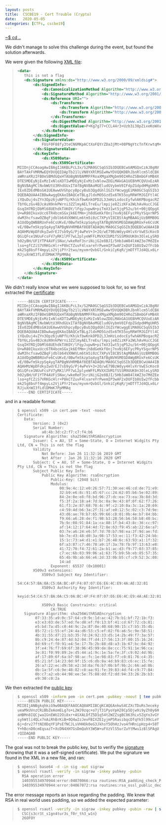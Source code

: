 ```yaml
---
layout: posts
title:  CSCBE19 - Cert Trouble (Crypto)
date:   2020-05-05
categories: [CTFs, cscbe19]
---
```


[~$ cd ..](/ctfs/cscbe19/2020/05/05/index.html)

We didn't manage to solve this challenge during the event, but found the solution afterwards.

We were given the following [XML file](/assets/res/CTFs/cscbe19/cert_trouble/cert_trouble.xml):

> ```xml
><data>
>    this is not a flag
>    <ds:Signature xmlns:ds="http://www.w3.org/2000/09/xmldsig#">
>        <ds:SignedInfo>
>            <ds:CanonicalizationMethod Algorithm="http://www.w3.org/2006/12/xml-c14n11"/>
>            <ds:SignatureMethod Algorithm="http://www.w3.org/2001/04/xmldsig-more#rsa-sha256"/>
>            <ds:Reference URI="">
>                <ds:Transforms>
>                    <ds:Transform Algorithm="http://www.w3.org/2000/09/xmldsig#enveloped-signature"/>
>                    <ds:Transform Algorithm="http://www.w3.org/2006/12/xml-c14n11"/>
>                </ds:Transforms>
>                <ds:DigestMethod Algorithm="http://www.w3.org/2001/04/xmlenc#sha256"/>
>                <ds:DigestValue>P+Kg7g77+CCL44r3+Uzb3i38pZixeKoWXvbPawyAp+Q=</ds:DigestValue>
>            </ds:Reference>
>        </ds:SignedInfo>
>        <ds:SignatureValue>
>            FUsF0F88fy3teCN6MKpACtXoFQYrZDa3jMt+08PNgYtcTnfKrwtqM+jS6Una3nXxuIEyWCL+iWFlUsDq7UCcICEXDjGsCo94Lvrgiu6JBFtDSrEZNbhgqlRPDOlVqQdKp54PuVzgGBOR1ySKNW2l6T8elkUtWwIr1shNobnLnXXyhSpVZQyfyRKzoB5Q4cz9MdHe0O0zs/9NKFEOdbVmEawdtLPPzD5TeUGzd3lyxhwBjI24WgG3eIz5rZuTpFRTiH51dSLuMOW9WWf0FrHTFAyQ57XrwXhpIZuP+X9vIechOqxj4ZW6loRvtr1pXulLtUsPBTCeRMb+WbpjuJinhw==
>        </ds:SignatureValue>
>        <ds:KeyInfo>
>            <ds:X509Data>
>                <ds:X509Certificate>
>MIIDnjCCAoagAwIBAgIJAKBLPcL3x/S2MA0GCSqGSIb3DQEBCwUAMGQxCzAJBgNV
>BAYTAkFVMRMwEQYDVQQIDApTb21lLVN0YXRlMSEwHwYDVQQKDBhJbnRlcm5ldCBX
>aWRnaXRzIFB0eSBMdGQxHTAbBgNVBAMMFFRoaXMgaXMgbm90IHRoZSBmbGFnMB4X
>DTE5MDEyNjExMzIxNloXDTIwMDEyNjExMzIxNlowZDELMAkGA1UEBhMCQVUxEzAR
>BgNVBAgMClNvbWUtU3RhdGUxITAfBgNVBAoMGEludGVybmV0IFdpZGdpdHMgUHR5
>IEx0ZDEdMBsGA1UEAwwUVGhpcyBpcyBub3QgdGhlIGZsYWcwggEiMA0GCSqGSIb3
>DQEBAQUAA4IBDwAwggEKAoIBAQCeTBLgJldxMO5Gzd5x6TK55oyRRWfMJGIFtl4C
>iYQuDuj4vZYn3Opz6juNPfU/KhikfbwKnkOPD2L3JmHzLodocEyfwhAKPBogacRZ
>TbY6LzGv4BJcAsN9nkPWrni3ZZlmyAELTreEu/lmpije8ZizKFa2WLhAvHucCJGE
>GsqIH7RDjDbMl68UEhdkTXKOY/lFqyJupwN+piTmX31wt5jqP52u/bt+00jQOpgX
>U+wR80IkuxUcc6TR4bcmSGxjk6EfMm+jh8dGeKkfOnj7nxNj6EFycPRyYSqxrNP5
>dwM3hcfsawOZBqFjdblb64VXNWVLm6tm5i0zC7XPyVI8CBStAgMBAAGjUzBRMB0G
>A1UdDgQWBBRUxFe6CsUKvE/0Bwfm5kzpSq4ygTAfBgNVHSMEGDAWgBRUxFe6CsUK
>vE/0Bwfm5kzpSq4ygTAPBgNVHRMBAf8EBTADAQH/MA0GCSqGSIb3DQEBCwUAA4IB
>AQAHMzWpDFdkyZwdrEJ7sb9yG/Pj4wPeV+3+2O/wE79BzWdyy4HlvXrVwEScKocO
>QGiQFce1NUuFcsFV7yRK1lPF7wL2plyeWFFLMVXXIbM1fSSSM9UUK0n3OleLySRO
>h02yBH/UF1YTP4AVFiSNac/wkeReF3sriNijG2e8BJI/5Hb3aW84lkWZ3o7MdZEe
>lso+gfCZiS7VRKGcHlr+P8kCTZuvF4lvareYrPwemIP3wAF2xDUFIb8UIw2fFcbb
>mk25g8bsFf4mpyLs2VjiPYr2twu/myxmrQvbGl/GnkiCyKqR/jmDTfTJd4QLx6Lr
>RJjuXnWI3fLdlDMmK7PpMMAq
>                </ds:X509Certificate>
>            </ds:X509Data>
>        </ds:KeyInfo>
>    </ds:Signature>
></data>
> ```

We didn't really know what we were supposed to look for, so we first extracted the [certificate](/assets/res/CTFs/cscbe19/cert_trouble/cert.pem):

> ```
>-----BEGIN CERTIFICATE-----
>MIIDnjCCAoagAwIBAgIJAKBLPcL3x/S2MA0GCSqGSIb3DQEBCwUAMGQxCzAJBgNV
>BAYTAkFVMRMwEQYDVQQIDApTb21lLVN0YXRlMSEwHwYDVQQKDBhJbnRlcm5ldCBX
>aWRnaXRzIFB0eSBMdGQxHTAbBgNVBAMMFFRoaXMgaXMgbm90IHRoZSBmbGFnMB4X
>DTE5MDEyNjExMzIxNloXDTIwMDEyNjExMzIxNlowZDELMAkGA1UEBhMCQVUxEzAR
>BgNVBAgMClNvbWUtU3RhdGUxITAfBgNVBAoMGEludGVybmV0IFdpZGdpdHMgUHR5
>IEx0ZDEdMBsGA1UEAwwUVGhpcyBpcyBub3QgdGhlIGZsYWcwggEiMA0GCSqGSIb3
>DQEBAQUAA4IBDwAwggEKAoIBAQCeTBLgJldxMO5Gzd5x6TK55oyRRWfMJGIFtl4C
>iYQuDuj4vZYn3Opz6juNPfU/KhikfbwKnkOPD2L3JmHzLodocEyfwhAKPBogacRZ
>TbY6LzGv4BJcAsN9nkPWrni3ZZlmyAELTreEu/lmpije8ZizKFa2WLhAvHucCJGE
>GsqIH7RDjDbMl68UEhdkTXKOY/lFqyJupwN+piTmX31wt5jqP52u/bt+00jQOpgX
>U+wR80IkuxUcc6TR4bcmSGxjk6EfMm+jh8dGeKkfOnj7nxNj6EFycPRyYSqxrNP5
>dwM3hcfsawOZBqFjdblb64VXNWVLm6tm5i0zC7XPyVI8CBStAgMBAAGjUzBRMB0G
>A1UdDgQWBBRUxFe6CsUKvE/0Bwfm5kzpSq4ygTAfBgNVHSMEGDAWgBRUxFe6CsUK
>vE/0Bwfm5kzpSq4ygTAPBgNVHRMBAf8EBTADAQH/MA0GCSqGSIb3DQEBCwUAA4IB
>AQAHMzWpDFdkyZwdrEJ7sb9yG/Pj4wPeV+3+2O/wE79BzWdyy4HlvXrVwEScKocO
>QGiQFce1NUuFcsFV7yRK1lPF7wL2plyeWFFLMVXXIbM1fSSSM9UUK0n3OleLySRO
>h02yBH/UF1YTP4AVFiSNac/wkeReF3sriNijG2e8BJI/5Hb3aW84lkWZ3o7MdZEe
>lso+gfCZiS7VRKGcHlr+P8kCTZuvF4lvareYrPwemIP3wAF2xDUFIb8UIw2fFcbb
>mk25g8bsFf4mpyLs2VjiPYr2twu/myxmrQvbGl/GnkiCyKqR/jmDTfTJd4QLx6Lr
>RJjuXnWI3fLdlDMmK7PpMMAq
>-----END CERTIFICATE-----
> ```

and in a readable format:

> ```
>$ openssl x509 -in cert.pem -text -noout
>Certificate:
>    Data:
>        Version: 3 (0x2)
>        Serial Number:
>            a0:4b:3d:c2:f7:c7:f4:b6
>    Signature Algorithm: sha256WithRSAEncryption
>        Issuer: C = AU, ST = Some-State, O = Internet Widgits Pty Ltd, CN = This is not the flag
>        Validity
>            Not Before: Jan 26 11:32:16 2019 GMT
>            Not After : Jan 26 11:32:16 2020 GMT
>        Subject: C = AU, ST = Some-State, O = Internet Widgits Pty Ltd, CN = This is not the flag
>        Subject Public Key Info:
>            Public Key Algorithm: rsaEncryption
>                Public-Key: (2048 bit)
>                Modulus:
>                    00:9e:4c:12:e0:26:57:71:30:ee:46:cd:de:71:e9:
>                    32:b9:e6:8c:91:45:67:cc:24:62:05:b6:5e:02:89:
>                    84:2e:0e:e8:f8:bd:96:27:dc:ea:73:ea:3b:8d:3d:
>                    f5:3f:2a:18:a4:7d:bc:0a:9e:43:8f:0f:62:f7:26:
>                    61:f3:2e:87:68:70:4c:9f:c2:10:0a:3c:1a:20:69:
>                    c4:59:4d:b6:3a:2f:31:af:e0:12:5c:02:c3:7d:9e:
>                    43:d6:ae:78:b7:65:99:66:c8:01:0b:4e:b7:84:bb:
>                    f9:66:a6:28:de:f1:98:b3:28:56:b6:58:b8:40:bc:
>                    7b:9c:08:91:84:1a:ca:88:1f:b4:43:8c:36:cc:97:
>                    af:14:12:17:64:4d:72:8e:63:f9:45:ab:22:6e:a7:
>                    03:7e:a6:24:e6:5f:7d:70:b7:98:ea:3f:9d:ae:fd:
>                    bb:7e:d3:48:d0:3a:98:17:53:ec:11:f3:42:24:bb:
>                    15:1c:73:a4:d1:e1:b7:26:48:6c:63:93:a1:1f:32:
>                    6f:a3:87:c7:46:78:a9:1f:3a:78:fb:9f:13:63:e8:
>                    41:72:70:f4:72:61:2a:b1:ac:d3:f9:77:03:37:85:
>                    c7:ec:6b:03:99:06:a1:63:75:b9:5b:eb:85:57:35:
>                    65:4b:9b:ab:66:e6:2d:33:0b:b5:cf:c9:52:3c:08:
>                    14:ad
>                Exponent: 65537 (0x10001)
>        X509v3 extensions:
>            X509v3 Subject Key Identifier:
>                54:C4:57:BA:0A:C5:0A:BC:4F:F4:07:07:E6:E6:4C:E9:4A:AE:32:81
>            X509v3 Authority Key Identifier:
>                keyid:54:C4:57:BA:0A:C5:0A:BC:4F:F4:07:07:E6:E6:4C:E9:4A:AE:32:81
>
>            X509v3 Basic Constraints: critical
>                CA:TRUE
>    Signature Algorithm: sha256WithRSAEncryption
>         07:33:35:a9:0c:57:64:c9:9c:1d:ac:42:7b:b1:bf:72:1b:f3:
>         e3:e3:03:de:57:ed:fe:d8:ef:f0:13:bf:41:cd:67:72:cb:81:
>         e5:bd:7a:d5:c0:44:9c:2a:87:0e:40:68:90:15:c7:b5:35:4b:
>         85:72:c1:55:ef:24:4a:d6:53:c5:ef:02:f6:a6:5c:9e:58:51:
>         4b:31:55:d7:21:b3:35:7d:24:92:33:d5:14:2b:49:f7:3a:57:
>         8b:c9:24:4e:87:4d:b2:04:7f:d4:17:56:13:3f:80:15:16:24:
>         8d:69:cf:f0:91:e4:5e:17:7b:2b:88:d8:a3:1b:67:bc:04:92:
>         3f:e4:76:f7:69:6f:38:96:45:99:de:8e:cc:75:91:1e:96:ca:
>         3e:81:f0:99:89:2e:d5:44:a1:9c:1e:5a:fe:3f:c9:02:4d:9b:
>         af:17:89:6f:6a:b7:98:ac:fc:1e:98:83:f7:c0:01:76:c4:35:
>         05:21:bf:14:23:0d:9f:15:c6:db:9a:4d:b9:83:c6:ec:15:fe:
>         26:a7:22:ec:d9:58:e2:3d:8a:f6:b7:0b:bf:9b:2c:66:ad:0b:
>         db:1a:5f:c6:9e:48:82:c8:aa:91:fe:39:83:4d:f4:c9:77:84:
>         0b:c7:a2:eb:44:98:ee:5e:75:88:dd:f2:dd:94:33:26:2b:b3:
>         e9:30:c0:2a
> ```

We then extracted the [public key](/assets/res/CTFs/cscbe19/cert_trouble/pubkey)

> ```sh
>$ openssl x509 -inform pem -in cert.pem -pubkey -noout | tee pubkey
>-----BEGIN PUBLIC KEY-----
>MIIBIjANBgkqhkiG9w0BAQEFAAOCAQ8AMIIBCgKCAQEAnkwS4CZXcTDuRs3eceky
>ueaMkUVnzCRiBbZeAomELg7o+L2WJ9zqc+o7jT31PyoYpH28Cp5Djw9i9yZh8y6H
>aHBMn8IQCjwaIGnEWU22Oi8xr+ASXALDfZ5D1q54t2WZZsgBC063hLv5ZqYo3vGY
>syhWtli4QLx7nAiRhBrKiB+0Q4w2zJevFBIXZE1yjmP5RasibqcDfqYk5l99cLeY
>6j+drv27ftNI0DqYF1PsEfNCJLsVHHOk0eG3JkhsY5OhHzJvo4fHRnipHzp4+58T
>Y+hBcnD0cmEqsazT+XcDN4XH7GsDmQahY3W5W+uFVzVlS5urZuYtMwu1z8lSPAgU
>rQIDAQAB
>-----END PUBLIC KEY-----
> ```

The goal was not to break the public key, but to verifiy the [signature](/assets/res/CTFs/cscbe19/cert_trouble/sig) (knowing that it was a self-signed certificate). We put the signature we found in the XML in a new file, and ran:

> ```sh
>$ openssl base64 -d -in sig -out sigraw
>$ openssl rsautl -verify -in sigraw -inkey pubkey -pubin
>	RSA operation error
>	140395534970944:error:04070066:rsa routines:RSA_padding_check_PKCS1_type_1:bad fixed header decrypt:../crypto/rsa/rsa_pk1.c:88:
>	140395534970944:error:04067072:rsa routines:rsa_ossl_public_decrypt:padding check failed:../crypto/rsa/rsa_ossl.c:573:
> ```

The error message reports an issue regarding the padding. We knew that RSA in real world uses padding, so we added the expected parameter:

> ```sh
>$ openssl rsautl -verify -in sigraw -inkey pubkey -pubin -raw | strings
>	CSC{s3cr3t_s1gn4tur3s_f0r_th3_w1n}
>	26OFOY
> ```

